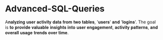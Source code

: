# Advanced-SQL-Queries
A𝐧𝐚𝐥𝐲𝐳𝐢𝐧𝐠 𝐮𝐬𝐞𝐫 𝐚𝐜𝐭𝐢𝐯𝐢𝐭𝐲 𝐝𝐚𝐭𝐚 𝐟𝐫𝐨𝐦 𝐭𝐰𝐨 𝐭𝐚𝐛𝐥𝐞𝐬, '𝐮𝐬𝐞𝐫𝐬' 𝐚𝐧𝐝 '𝐥𝐨𝐠𝐢𝐧𝐬'. The goal is 𝐭𝐨 𝐩𝐫𝐨𝐯𝐢𝐝𝐞 𝐯𝐚𝐥𝐮𝐚𝐛𝐥𝐞 𝐢𝐧𝐬𝐢𝐠𝐡𝐭𝐬 𝐢𝐧𝐭𝐨 𝐮𝐬𝐞𝐫 𝐞𝐧𝐠𝐚𝐠𝐞𝐦𝐞𝐧𝐭, 𝐚𝐜𝐭𝐢𝐯𝐢𝐭𝐲 𝐩𝐚𝐭𝐭𝐞𝐫𝐧𝐬, 𝐚𝐧𝐝 𝐨𝐯𝐞𝐫𝐚𝐥𝐥 𝐮𝐬𝐚𝐠𝐞 𝐭𝐫𝐞𝐧𝐝𝐬 𝐨𝐯𝐞𝐫 𝐭𝐢𝐦𝐞.
